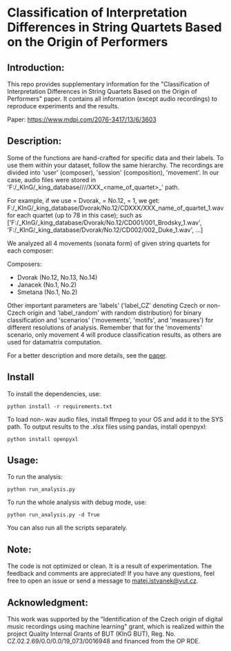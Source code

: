# Classification of Interpretation Differences in String Quartets Based on the Origin of Performers

## Introduction:
This repo provides supplementary information for the "Classification of Interpretation Differences in String Quartets Based on the Origin of Performers" paper.
It contains all information (except audio recordings) to reproduce experiments and the results. 

Paper: https://www.mdpi.com/2076-3417/13/6/3603

## Description:

Some of the functions are hand-crafted for specific data and their labels. To use them within your dataset, follow the same hierarchy. The recordings are divided into 'user' (composer), 'session' (composition), 'movement'. 
In our case, audio files were stored in 'F:/\_KInG/\_king_database/<user>/<composition>/<CDXXX>/XXX\_<name_of\_quartet>\_<movement>' path. 

For example, if we use <user> = Dvorak, <session> = No.12, <movement> = 1, we get:
F:/\_KInG/\_king\_database/Dvorak/No.12/CDXXX/XXX\_name\_of\_quartet\_1.wav for each quartet (up to 78 in this case); 
such as ['F:/\_KInG/\_king\_database/Dvorak/No.12/CD001/001\_Brodsky\_1.wav', 'F:/\_KInG/\_king\_database/Dvorak/No.12/CD002/002\_Duke\_1.wav', ...]

We analyzed all 4 movements (sonata form) of given string quartets for each composer:

Composers:

* Dvorak (No.12, No.13, No.14)
* Janacek (No.1, No.2)
* Smetana (No.1, No.2)

Other important parameters are 'labels' ('label\_CZ' denoting Czech or non-Czech origin and 'label\_random' with random distribution) for binary classification 
and 'scenarios' ('movements', 'motifs', and 'measures') for different resolutions of analysis. Remember that for the 'movements' scenario, only movement 4 will produce
classification results, as others are used for datamatrix computation.

For a better description and more details, see the [paper](https://www.mdpi.com/2076-3417/13/6/3603).


## Install

To install the dependencies, use:

```
python install -r requirements.txt
```
To load non-.wav audio files, install ffmpeg to your OS and add it to the SYS path. To output results to the .xlsx files using pandas, install openpyxl:

```
python install openpyxl
```


## Usage:

To run the analysis:

```
python run_analysis.py
```


To run the whole analysis with debug mode, use:

```
python run_analysis.py -d True
```

You can also run all the scripts separately.

## Note:

The code is not optimized or clean. It is a result of experimentation. The feedback and comments are appreciated! If you have any questions, feel free to open an issue or send a message to matej.istvanek@vut.cz.

## Acknowledgment:

This work was supported by the "Identification of the Czech origin of digital music recordings using machine learning" grant, which is realized within the project Quality Internal Grants of BUT (KInG BUT), Reg. No. CZ.02.2.69/0.0/0.0/19\_073/0016948 and financed from the OP RDE.


